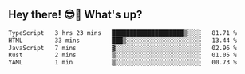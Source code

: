 ## Hey there! 😎👋 What's up?

<!--START_SECTION:waka-->

```txt
TypeScript   3 hrs 23 mins   ████████████████████▒░░░░   81.71 %
HTML         33 mins         ███▒░░░░░░░░░░░░░░░░░░░░░   13.44 %
JavaScript   7 mins          ▓░░░░░░░░░░░░░░░░░░░░░░░░   02.96 %
Rust         2 mins          ▒░░░░░░░░░░░░░░░░░░░░░░░░   01.05 %
YAML         1 min           ▒░░░░░░░░░░░░░░░░░░░░░░░░   00.73 %
```

<!--END_SECTION:waka-->

